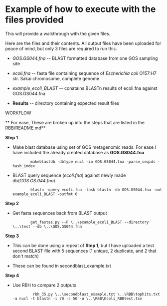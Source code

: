 # Example of how to execute with the files provided

This will provide a walkthrough with the given files.

Here are the files and their contents. All output files have been uploaded for peace of mind, but only 3 files are required to run this.

  * *GOS.GS044.fna* -- BLAST formatted database from one GOS sampling site

  * *ecoli.fna* -- fasta file containing sequence of *Escherichia coli* O157:H7 str. Sakai chromosome, complete genome

  * *example_ecoli_BLAST* -- conatains BLASTn results of ecoli.fna against GOS.GS044.fna

  * **Results** -- directory containing expected result files


WORKFLOW

** For ease, These are broken up into the steps that are listed in the RBB/README.md**


**Step 1** 

  * Make blast database using set of GOS metagenomic reads. For ease I have included the already created database as **GOS.GS044.fna** 

                makeblastdb -dbtype nucl -in GOS.GS044.fna -parse_seqids -hash_index


  * BLAST query sequence (*ecoli.fna*) against newly made db(*GOS.GS.044.fna*)

                blastn -query ecoli.fna -task blastn -db GOS.GS044.fna -out example_ecoli_BLAST -outfmt 6


**Step 2**

  * Get fasta sequences back from BLAST output

                get_fastas.py --F \..\example_ecoli_BLAST --directory \..\test --db \..\GOS.GS044.fna


**Step 3**

  * This can be done using a repeat of **Step 1**, but I have uploaded a test second BLAST file with 5 sequences (1 unique, 2 duplicate, and 2 that don't match)


  * These can be found in secondblast_example.txt


**Step 4**

  * Use RBH to compare 2 outputs

                 rbh_35.py \..\secondblast_example.txt \..\RBB\tophits.txt -a nucl -t blastn -i 70 -c 50 -o \..\RBB\Ecoli_RBBtest.tsv

